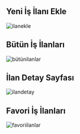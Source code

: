 ## Yeni İş İlanı Ekle
![ilanekle](https://user-images.githubusercontent.com/74976052/129270151-bc8f1b41-430e-4368-b817-e240dbb2ba40.png)    

## Bütün İş İlanları
![bütünilanlar](https://user-images.githubusercontent.com/74976052/129270107-d52ac62b-a426-4ae0-8568-e7c87915a718.png)  

## İlan Detay Sayfası  
![ilandetay](https://user-images.githubusercontent.com/74976052/129271134-e695bb75-f80b-4740-b59d-35e1570312b3.png)

## Favori İş İlanları  
![favoriilanlar](https://user-images.githubusercontent.com/74976052/129270145-b4be53b5-ef33-42d4-9ba6-e66468ed4d72.png)  
